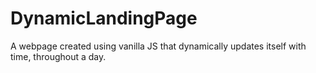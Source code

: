 # DynamicLandingPage
A webpage created using vanilla JS that dynamically updates itself with time, throughout a day.
